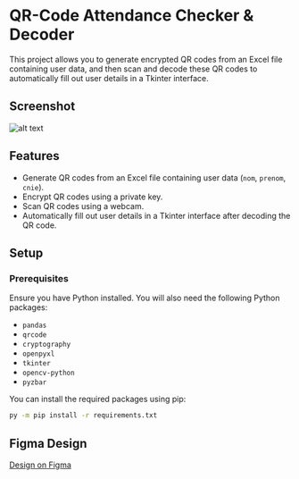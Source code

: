 # QR-Code Attendance Checker & Decoder

This project allows you to generate encrypted QR codes from an Excel file containing user data, and then scan and decode these QR codes to automatically fill out user details in a Tkinter interface.
## Screenshot
![alt text](https://github.com/AyyoubSghuri/Data2QR/blob/main/assets/front.png?raw=true)

## Features

- Generate QR codes from an Excel file containing user data (`nom`, `prenom`, `cnie`).
- Encrypt QR codes using a private key.
- Scan QR codes using a webcam.
- Automatically fill out user details in a Tkinter interface after decoding the QR code.

## Setup

### Prerequisites

Ensure you have Python installed. You will also need the following Python packages:

- `pandas`
- `qrcode`
- `cryptography`
- `openpyxl`
- `tkinter`
- `opencv-python`
- `pyzbar`

You can install the required packages using pip:

```bash
py -m pip install -r requirements.txt
```
## Figma Design
[Design on Figma](https://www.figma.com/design/4XR3R2uqHYhW7xpjfnLXsQ/QrAttendance?node-id=0-1&t=6coHXZSAY6BXXtcC-1)

